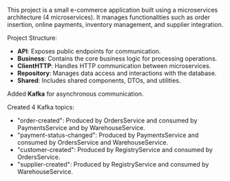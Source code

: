 This project is a small e-commerce application built using a microservices architecture (4 microservices). It manages functionalities such as order insertion, online payments, inventory management, and supplier integration.

Project Structure:
- **API**: Exposes public endpoints for communication.
- **Business**: Contains the core business logic for processing operations.
- **ClientHTTP**: Handles HTTP communication between microservices.
- **Repository**: Manages data access and interactions with the database.
- **Shared**: Includes shared components, DTOs, and utilities.

Added **Kafka** for asynchronous communication.

Created 4 Kafka topics:

- "order-created": Produced by OrdersService and consumed by PaymentsService and by WarehouseService.
- "payment-status-changed": Produced by PaymentsService and consumed by OrdersService and WarehouseService.
- "customer-created": Produced by RegistryService and consumed by OrdersService.
- "supplier-created": Produced by RegistryService and consumed by WarehouseService.
